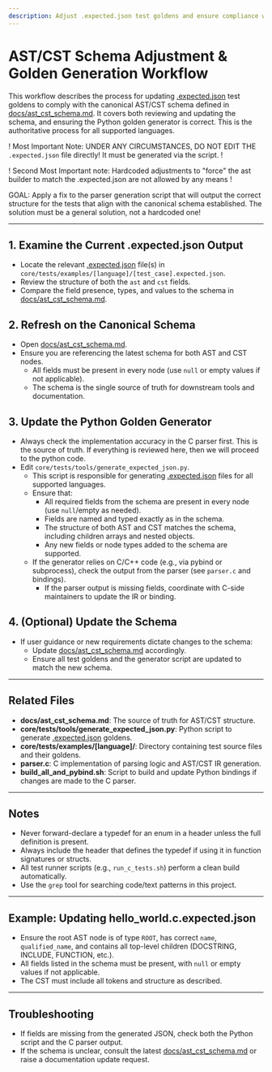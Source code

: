 ```yaml
---
description: Adjust .expected.json test goldens and ensure compliance with the AST/CST schema
---
```


# AST/CST Schema Adjustment & Golden Generation Workflow

This workflow describes the process for updating [.expected.json](cci:7://file:///home/matrillo/apps/scopemux/core/tests/examples/c/basic_syntax/hello_world.c.expected.json:0:0-0:0) test goldens to comply with the canonical AST/CST schema defined in [docs/ast_cst_schema.md](cci:7://file:///home/matrillo/apps/scopemux/docs/ast_cst_schema.md:0:0-0:0). It covers both reviewing and updating the schema, and ensuring the Python golden generator is correct. This is the authoritative process for all supported languages.

! Most Important Note: UNDER ANY CIRCUMSTANCES, DO NOT EDIT THE `.expected.json` file directly! It must be generated via the script. !

! Second Most Important note: Hardcoded adjustments to "force" the ast builder to match the .expected.json are not allowed by any means !

GOAL: Apply a fix to the parser generation script that will output the correct structure for the tests that align with the canonical schema established. The solution must be a general solution, not a hardcoded one!

---

## 1. Examine the Current .expected.json Output

- Locate the relevant [.expected.json](cci:7://file:///home/matrillo/apps/scopemux/core/tests/examples/c/basic_syntax/hello_world.c.expected.json:0:0-0:0) file(s) in `core/tests/examples/[language]/[test_case].expected.json`.
- Review the structure of both the `ast` and `cst` fields.
- Compare the field presence, types, and values to the schema in [docs/ast_cst_schema.md](cci:7://file:///home/matrillo/apps/scopemux/docs/ast_cst_schema.md:0:0-0:0).

## 2. Refresh on the Canonical Schema

- Open [docs/ast_cst_schema.md](cci:7://file:///home/matrillo/apps/scopemux/docs/ast_cst_schema.md:0:0-0:0).
- Ensure you are referencing the latest schema for both AST and CST nodes.
    - All fields must be present in every node (use `null` or empty values if not applicable).
    - The schema is the single source of truth for downstream tools and documentation.

## 3. Update the Python Golden Generator

- Always check the implementation accuracy in the C parser first. This is the source of truth. If everything is reviewed here, then we will proceed to the python code.
- Edit `core/tests/tools/generate_expected_json.py`.
    - This script is responsible for generating [.expected.json](cci:7://file:///home/matrillo/apps/scopemux/core/tests/examples/c/basic_syntax/hello_world.c.expected.json:0:0-0:0) files for all supported languages.
    - Ensure that:
        - All required fields from the schema are present in every node (use `null`/empty as needed).
        - Fields are named and typed exactly as in the schema.
        - The structure of both AST and CST matches the schema, including children arrays and nested objects.
        - Any new fields or node types added to the schema are supported.
    - If the generator relies on C/C++ code (e.g., via pybind or subprocess), check the output from the parser (see `parser.c` and bindings).
        - If the parser output is missing fields, coordinate with C-side maintainers to update the IR or binding.

## 4. (Optional) Update the Schema

- If user guidance or new requirements dictate changes to the schema:
    - Update [docs/ast_cst_schema.md](cci:7://file:///home/matrillo/apps/scopemux/docs/ast_cst_schema.md:0:0-0:0) accordingly.
    - Ensure all test goldens and the generator script are updated to match the new schema.

---

## Related Files

- **docs/ast_cst_schema.md**: The source of truth for AST/CST structure.
- **core/tests/tools/generate_expected_json.py**: Python script to generate [.expected.json](cci:7://file:///home/matrillo/apps/scopemux/core/tests/examples/c/basic_syntax/hello_world.c.expected.json:0:0-0:0) goldens.
- **core/tests/examples/[language]/**: Directory containing test source files and their goldens.
- **parser.c**: C implementation of parsing logic and AST/CST IR generation.
- **build_all_and_pybind.sh**: Script to build and update Python bindings if changes are made to the C parser.

---

## Notes

- Never forward-declare a typedef for an enum in a header unless the full definition is present.
- Always include the header that defines the typedef if using it in function signatures or structs.
- All test runner scripts (e.g., `run_c_tests.sh`) perform a clean build automatically.
- Use the `grep` tool for searching code/text patterns in this project.

---

## Example: Updating hello_world.c.expected.json

- Ensure the root AST node is of type `ROOT`, has correct `name`, `qualified_name`, and contains all top-level children (DOCSTRING, INCLUDE, FUNCTION, etc.).
- All fields listed in the schema must be present, with `null` or empty values if not applicable.
- The CST must include all tokens and structure as described.

---

## Troubleshooting

- If fields are missing from the generated JSON, check both the Python script and the C parser output.
- If the schema is unclear, consult the latest [docs/ast_cst_schema.md](cci:7://file:///home/matrillo/apps/scopemux/docs/ast_cst_schema.md:0:0-0:0) or raise a documentation update request.